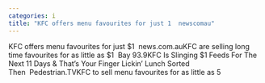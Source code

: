 ```yaml
---
categories: i
title: "KFC offers menu favourites for just 1  newscomau"
---
```

KFC offers menu favourites for just $1&nbsp;&nbsp;news.com.auKFC are selling long time favourites for as little as $1&nbsp;&nbsp;Bay 93.9KFC Is Slinging $1 Feeds For The Next 11 Days & That’s Your Finger Lickin’ Lunch Sorted Then&nbsp;&nbsp;Pedestrian.TVKFC to sell menu favourites for as little as 5